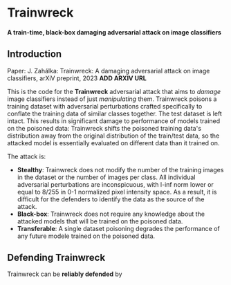 # Trainwreck
#### A train-time, black-box damaging adversarial attack on image classifiers

## Introduction

Paper: J. Zahálka: Trainwreck: A damaging adversarial attack on image classifiers, arXiV preprint, 2023 __ADD ARXIV URL__

This is the code for the __Trainwreck__ adversarial attack that aims to *damage* image classifiers instead of just *manipulating* them. Trainwreck poisons a training dataset with adversarial perturbations crafted specifically to conflate the training data of similar classes together. The test dataset is left intact. This results in significant damage to performance of models trained on the poisoned data: Trainwreck shifts the poisoned training data's distribution away from the original distribution of the train/test data, so the attacked model is essentially evaluated on different data than it trained on.

The attack is:

* __Stealthy__: Trainwreck does not modify the number of the training images in the dataset or the number of images per class. All individual adversarial perturbations are inconspicuous, with l-inf norm lower or equal to 8/255 in 0-1 normalized pixel intensity space. As a result, it is difficult for the defenders to identify the data as the source of the attack.
* __Black-box__: Trainwreck does not require any knowledge about the attacked models that will be trained on the poisoned data.
* __Transferable__: A single dataset poisoning degrades the performance of any future modele trained on the poisoned data.

## Defending Trainwreck
Trainwreck can be __reliably defended__ by 
